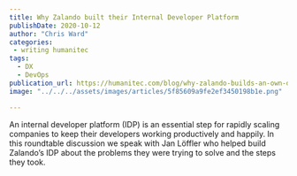 ```yaml
---
title: Why Zalando built their Internal Developer Platform‍
publishDate: 2020-10-12
author: "Chris Ward"
categories:
 - writing humanitec
tags:
  - DX
  - DevOps
publication_url: https://humanitec.com/blog/why-zalando-builds-an-own-developer-platform
image: "../../../assets/images/articles/5f85609a9fe2ef3450198b1e.png"

---
```


An internal developer platform (IDP) is an essential step for rapidly scaling companies to keep their developers working productively and happily. In this roundtable discussion we speak with Jan Löffler who helped build Zalando’s IDP about the problems they were trying to solve and the steps they took.